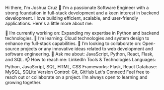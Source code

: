 Hi there, I'm Joshua Cruz 👋
I'm a passionate Software Engineer with a strong foundation in full-stack development and a keen interest in backend development. I love building efficient, scalable, and user-friendly applications. Here's a little more about me:

🔭 I’m currently working on: Expanding my expertise in Python and backend technologies.
🌱 I’m learning: Cloud technologies and system design to enhance my full-stack capabilities.
👯 I’m looking to collaborate on: Open-source projects or any innovative ideas related to web development and software engineering.
💬 Ask me about: JavaScript, Python, React, Flask, and SQL.
📫 How to reach me: LinkedIn
Tools & Technologies
Languages: Python, JavaScript, SQL, HTML, CSS
Frameworks: Flask, React
Database: MySQL, SQLite
Version Control: Git, GitHub
Let's Connect!
Feel free to reach out or collaborate on a project. I’m always open to learning and growing together.


